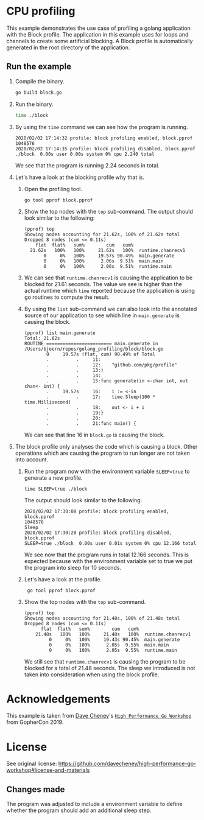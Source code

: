 # CPU profiling
This example demonstrates the use case of profiling a golang application with the Block profile.
The application in this example uses for loops and channels to create some artificial blocking. A Block profile
is automatically generated in the root directory of the application.

## Run the example
1. Compile the binary.
    ```bash
   go build block.go
   ```
2. Run the binary.
    ```bash
   time ./block
   ```
3. By using the `time` command we can see how the program is running.
    ```
   2020/02/02 17:14:32 profile: block profiling enabled, block.pprof
   1048576
   2020/02/02 17:14:35 profile: block profiling disabled, block.pprof
   ./block  0.00s user 0.00s system 0% cpu 2.240 total
    ```
   
   We see that the program is running 2.24 seconds in total.
4. Let's have a look at the blocking profile why that is.
    1. Open the profiling tool.
        ```
        go tool pprof block.pprof
        ``` 
   
   2. Show the top nodes with the `top` sub-command.
        The output should look similar to the following:
        
        ```
        (pprof) top
        Showing nodes accounting for 21.62s, 100% of 21.62s total
        Dropped 8 nodes (cum <= 0.11s)
            flat  flat%   sum%        cum   cum%
          21.62s   100%   100%     21.62s   100%  runtime.chanrecv1
               0     0%   100%     19.57s 90.49%  main.generate
               0     0%   100%      2.06s  9.51%  main.main
               0     0%   100%      2.06s  9.51%  runtime.main
        ```
      
    3. We can see that `runtime.chanrecv1` is causing the application to be blocked for 21.61 seconds.
     The value we see is higher than the actual runtime which `time` reported because the application is using 
     go routines to compute the result.
    4. By using the `list` sub-command we can also look into the annotated source of our application to see which line
    in `main.generate` is causing the block.
        ```
       (pprof) list main.generate
       Total: 21.62s
       ROUTINE ======================== main.generate in /Users/bjoern/repos/golang_profiling/block/block.go
                0     19.57s (flat, cum) 90.49% of Total
                .          .     11:
                .          .     12:	"github.com/pkg/profile"
                .          .     13:)
                .          .     14:
                .          .     15:func generate(in <-chan int, out chan<- int) {
                .     19.57s     16:	i := <-in
                .          .     17:	time.Sleep(100 * time.Millisecond)
                .          .     18:	out <- i + i
                .          .     19:}
                .          .     20:
                .          .     21:func main() {
       ```
        We can see that line 16 in `block.go` is causing the block.
5. The block profile only analyses the code which is causing a block. Other operations which are causing the program
to run longer are not taken into account.
    1. Run the program now with the environment variable `SLEEP=true` to generate a new profile.
        ```
       time SLEEP=true ./block
       ``` 
       
       The output should look similar to the following:
       
       ```
       2020/02/02 17:30:08 profile: block profiling enabled, block.pprof
       1048576
       Sleep
       2020/02/02 17:30:20 profile: block profiling disabled, block.pprof
       SLEEP=true ./block  0.00s user 0.01s system 0% cpu 12.166 total
       ```
       
       We see now that the program runs in total 12.166 seconds. This is expected because with the environment variable
       set to true we put the program into sleep for 10 seconds.
       
   2. Let's have a look at the profile.
       ```
        go tool pprof block.pprof
       ```
   3. Show the top nodes with the `top` sub-command.
       ```
       (pprof) top
       Showing nodes accounting for 21.48s, 100% of 21.48s total
       Dropped 8 nodes (cum <= 0.11s)
             flat  flat%   sum%        cum   cum%
           21.48s   100%   100%     21.48s   100%  runtime.chanrecv1
                0     0%   100%     19.43s 90.45%  main.generate
                0     0%   100%      2.05s  9.55%  main.main
                0     0%   100%      2.05s  9.55%  runtime.main
       ```
      
      We still see that `runtime.chanrecv1` is causing the program to be blocked for a total of 21.48 seconds. The sleep
      we introduced is not taken into consideration when using the block profile.
   
# Acknowledgements
This example is taken from [Dave Cheney](https://twitter.com/davecheney)'s 
[`High Performance Go Workshop`](https://dave.cheney.net/high-performance-go-workshop/gophercon-2019.html) 
from GopherCon 2019.

# License
See original license: https://github.com/davecheney/high-performance-go-workshop#license-and-materials

## Changes made
The program was adjusted to include a environment variable to define whether the program should 
add an additional sleep step.